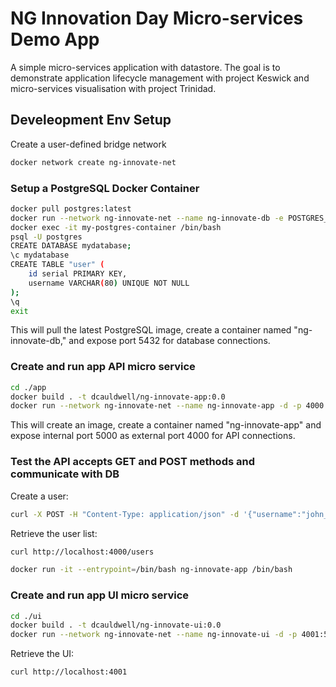 # NG Innovation Day Micro-services Demo App

A simple micro-services application with datastore. The goal is to demonstrate application lifecycle management with project Keswick and micro-services visualisation with project Trinidad.

## Develeopment Env Setup

Create a user-defined bridge network

```bash
docker network create ng-innovate-net
```

### Setup a PostgreSQL Docker Container

```bash
docker pull postgres:latest
docker run --network ng-innovate-net --name ng-innovate-db -e POSTGRES_PASSWORD=mysecretpassword -d -p 5432:5432 postgres:latest
docker exec -it my-postgres-container /bin/bash
psql -U postgres
CREATE DATABASE mydatabase;
\c mydatabase
CREATE TABLE "user" (
    id serial PRIMARY KEY,
    username VARCHAR(80) UNIQUE NOT NULL
);
\q
exit
```

This will pull the latest PostgreSQL image, create a container named "ng-innovate-db," and expose port 5432 for database connections.

### Create and run app API micro service

```bash
cd ./app
docker build . -t dcauldwell/ng-innovate-app:0.0
docker run --network ng-innovate-net --name ng-innovate-app -d -p 4000:5000 dcauldwell/ng-innovate-app:0.0
```

This will create an image, create a container named "ng-innovate-app" and expose internal port 5000 as external port 4000 for API connections.

### Test the API accepts GET and POST methods and communicate with DB

Create a user:

```bash
curl -X POST -H "Content-Type: application/json" -d '{"username":"john_doe"}' http://localhost:4000/users
```

Retrieve the user list:

```bash
curl http://localhost:4000/users
```

```bash
docker run -it --entrypoint=/bin/bash ng-innovate-app /bin/bash 
```

### Create and run app UI micro service

```bash
cd ./ui
docker build . -t dcauldwell/ng-innovate-ui:0.0
docker run --network ng-innovate-net --name ng-innovate-ui -d -p 4001:5000 dcauldwell/ng-innovate-ui:0.0
```

Retrieve the UI:

```bash
curl http://localhost:4001
```
